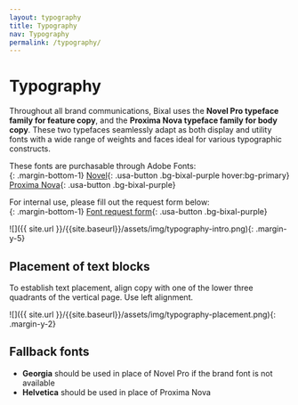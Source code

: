 ```yaml
---
layout: typography
title: Typography
nav: Typography
permalink: /typography/
---
```


# Typography

Throughout all brand communications, Bixal uses the **Novel Pro typeface family for feature copy**, and the **Proxima Nova typeface family for body copy**. These two typefaces seamlessly adapt as both display and utility fonts with a wide range of weights and faces ideal for various typographic constructs.

These fonts are purchasable through Adobe Fonts:<br>
{: .margin-bottom-1}
[Novel](https://fonts.adobe.com/fonts/novel){: .usa-button .bg-bixal-purple hover:bg-primary}
[Proxima Nova](https://fonts.adobe.com/fonts/proxima-nova){: .usa-button .bg-bixal-purple}

<!--Is this something we still want to add? No link, yet-->

For internal use, please fill out the request form below:<br>
{: .margin-bottom-1}
[Font request form](#){: .usa-button .bg-bixal-purple}

![]({{ site.url }}/{{site.baseurl}}/assets/img/typography-intro.png){: .margin-y-5}

## Placement of text blocks

To establish text placement, align copy with one of the lower three quadrants of the vertical page. Use left alignment.

![]({{ site.url }}/{{site.baseurl}}/assets/img/typography-placement.png){: .margin-y-2}

## Fallback fonts

- **Georgia** should be used in place of Novel Pro if the brand font is not available
- **Helvetica** should be used in place of Proxima Nova
